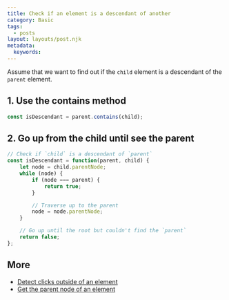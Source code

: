 ```yaml
---
title: Check if an element is a descendant of another
category: Basic
tags:
  - posts
layout: layouts/post.njk
metadata:
  keywords:
---
```


Assume that we want to find out if the `child` element is a descendant of the `parent` element.

## 1. Use the contains method

```js
const isDescendant = parent.contains(child);
```

## 2. Go up from the child until see the parent

```js
// Check if `child` is a descendant of `parent`
const isDescendant = function(parent, child) {
    let node = child.parentNode;
    while (node) {
        if (node === parent) {
            return true;
        }

        // Traverse up to the parent
        node = node.parentNode;
    }

    // Go up until the root but couldn't find the `parent`
    return false;
};
```

## More

* [Detect clicks outside of an element](/detect-clicks-outside-of-an-element)
* [Get the parent node of an element](/get-the-parent-node-of-an-element)